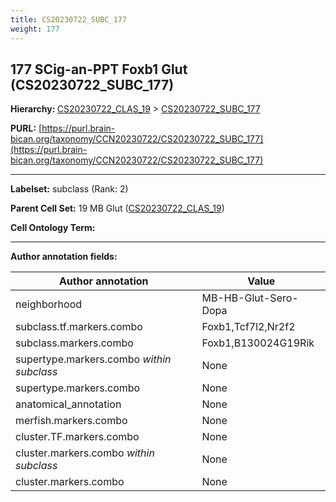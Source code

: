 ```yaml
---
title: CS20230722_SUBC_177
weight: 177
---
```

## 177 SCig-an-PPT Foxb1 Glut (CS20230722_SUBC_177)
<b>Hierarchy: </b>
[CS20230722_CLAS_19](../CS20230722_CLAS_19) >
[CS20230722_SUBC_177](../CS20230722_SUBC_177)

**PURL:** [https://purl.brain-bican.org/taxonomy/CCN20230722/CS20230722_SUBC_177](https://purl.brain-bican.org/taxonomy/CCN20230722/CS20230722_SUBC_177)

---


**Labelset:** subclass (Rank: 2)

**Parent Cell Set:** 19 MB Glut ([CS20230722_CLAS_19](../CS20230722_CLAS_19))



**Cell Ontology Term:** 

[MARKER GENES.]: #


---

[TRANSFERRED ANNOTATIONS.]: #


[AUTHOR ANNOTATION FIELDS.]: #


**Author annotation fields:**

| Author annotation | Value |
|-------------------|-------|
|neighborhood|MB-HB-Glut-Sero-Dopa|
|subclass.tf.markers.combo|Foxb1,Tcf7l2,Nr2f2|
|subclass.markers.combo|Foxb1,B130024G19Rik|
|supertype.markers.combo _within subclass_|None|
|supertype.markers.combo|None|
|anatomical_annotation|None|
|merfish.markers.combo|None|
|cluster.TF.markers.combo|None|
|cluster.markers.combo _within subclass_|None|
|cluster.markers.combo|None|
